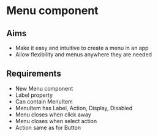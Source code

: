 Menu component
==============

Aims
----

- Make it easy and intuitive to create a menu in an app
- Allow flexibility and menus anywhere they are needed

Requirements
------------

- New Menu component
- Label property
- Can contain MenuItem
- MenuItem has Label, Action, Display, Disabled
- Menu closes when click away
- Menu closes when select action
- Action same as for Button
